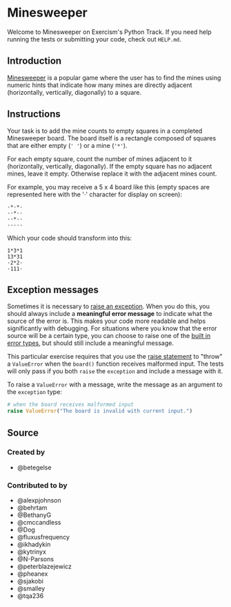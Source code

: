 # Minesweeper

Welcome to Minesweeper on Exercism's Python Track.
If you need help running the tests or submitting your code, check out `HELP.md`.

## Introduction

[Minesweeper][wikipedia] is a popular game where the user has to find the mines using numeric hints that indicate how many mines are directly adjacent (horizontally, vertically, diagonally) to a square.

[wikipedia]: https://en.wikipedia.org/wiki/Minesweeper_(video_game)

## Instructions

Your task is to add the mine counts to empty squares in a completed Minesweeper board.
The board itself is a rectangle composed of squares that are either empty (`' '`) or a mine (`'*'`).

For each empty square, count the number of mines adjacent to it (horizontally, vertically, diagonally).
If the empty square has no adjacent mines, leave it empty.
Otherwise replace it with the adjacent mines count.

For example, you may receive a 5 x 4 board like this (empty spaces are represented here with the '·' character for display on screen):

```text
·*·*·
··*··
··*··
·····
```

Which your code should transform into this:

```text
1*3*1
13*31
·2*2·
·111·
```

## Exception messages

Sometimes it is necessary to [raise an exception](https://docs.python.org/3/tutorial/errors.html#raising-exceptions). When you do this, you should always include a **meaningful error message** to indicate what the source of the error is. This makes your code more readable and helps significantly with debugging. For situations where you know that the error source will be a certain type, you can choose to raise one of the [built in error types](https://docs.python.org/3/library/exceptions.html#base-classes), but should still include a meaningful message.

This particular exercise requires that you use the [raise statement](https://docs.python.org/3/reference/simple_stmts.html#the-raise-statement) to "throw" a `ValueError` when the `board()` function receives malformed input. The tests will only pass if you both `raise` the `exception` and include a message with it.

To raise a `ValueError` with a message, write the message as an argument to the `exception` type:

```python
# when the board receives malformed input
raise ValueError("The board is invalid with current input.")
```

## Source

### Created by

- @betegelse

### Contributed to by

- @alexpjohnson
- @behrtam
- @BethanyG
- @cmccandless
- @Dog
- @fluxusfrequency
- @ikhadykin
- @kytrinyx
- @N-Parsons
- @peterblazejewicz
- @pheanex
- @sjakobi
- @smalley
- @tqa236
